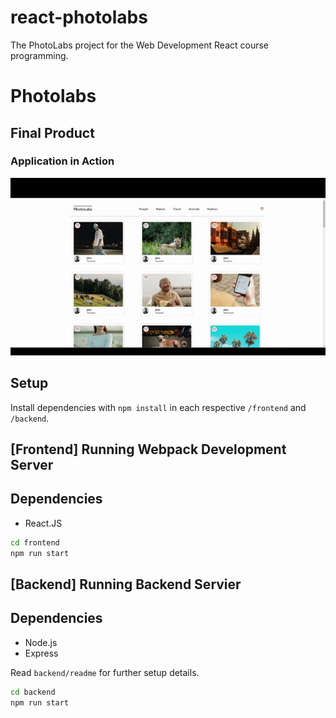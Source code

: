 # react-photolabs
The PhotoLabs project for the Web Development React course programming.

# Photolabs

## Final Product

### Application in Action

![Application in action](https://github.com/tibirabotto/photos_lab/blob/main/photoLab.gif?raw=true)



## Setup

Install dependencies with `npm install` in each respective `/frontend` and `/backend`.

## [Frontend] Running Webpack Development Server

## Dependencies

- React.JS


```sh
cd frontend
npm run start
```





## [Backend] Running Backend Servier

## Dependencies

- Node.js
- Express


Read `backend/readme` for further setup details.

```sh
cd backend
npm run start
```

